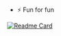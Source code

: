 - ⚡ Fun for fun

[![Readme Card](https://github-readme-stats.vercel.app/api/pin/?username=tulamelkii&repo=openstack&show_icons=true&hide=contribs,prs&cache_seconds=86400&theme=transparent)](https://github.com/tulamelkii/openstack) 
 

<!---
tulamelkii/tulamelkii is a ✨ special ✨ repository because its `README.md` (this file) appears on your GitHub profile.
You can click the Preview link to take a look at your changes.
--->

